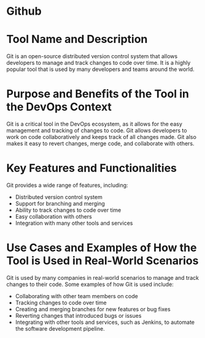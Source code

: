 # Github

# Tool Name and Description
Git is an open-source distributed version control system that allows developers to manage and track changes to code over time. It is a highly popular tool that is used by many developers and teams around the world.

# Purpose and Benefits of the Tool in the DevOps Context
Git is a critical tool in the DevOps ecosystem, as it allows for the easy management and tracking of changes to code. Git allows developers to work on code collaboratively and keeps track of all changes made. Git also makes it easy to revert changes, merge code, and collaborate with others.

# Key Features and Functionalities

Git provides a wide range of features, including:

<ul>
  <li>Distributed version control system</li>
  <li>Support for branching and merging</li>
  <li>Ability to track changes to code over time</li>
  <li>Easy collaboration with others</li>
  <li>Integration with many other tools and services</li>
</ul>


# Use Cases and Examples of How the Tool is Used in Real-World Scenarios
Git is used by many companies in real-world scenarios to manage and track changes to their code. Some examples of how Git is used include:
<ul>
  <li>Collaborating with other team members on code</li>
  <li>Tracking changes to code over time</li>
  <li>Creating and merging branches for new features or bug fixes</li>
  <li>Reverting changes that introduced bugs or issues</li>
  <li>Integrating with other tools and services, such as Jenkins, to automate the software development pipeline.</li>
</ul>






